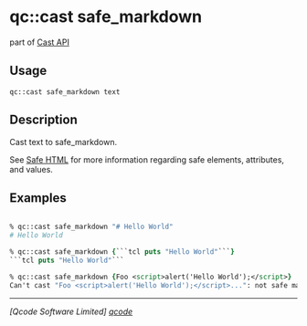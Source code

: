 qc::cast safe_markdown
==============

part of [Cast API](../cast.md)

Usage
-----
`qc::cast safe_markdown text`

Description
-----------
Cast text to safe_markdown.

See [Safe HTML] for more information regarding safe elements, attributes, and values.

Examples
--------
```tcl

% qc::cast safe_markdown "# Hello World"
# Hello World

% qc::cast safe_markdown {```tcl puts "Hello World"```}
```tcl puts "Hello World"```

% qc::cast safe_markdown {Foo <script>alert('Hello World');</script>}
Can't cast "Foo <script>alert('Hello World');</script>...": not safe markdown.
```

----------------------------------
*[Qcode Software Limited] [qcode]*

[qcode]: http://www.qcode.co.uk "Qcode Software"
[Safe HTML]: ../safe-html.md